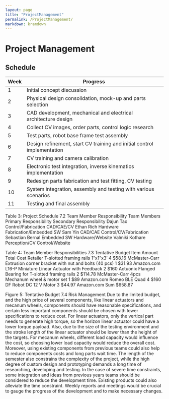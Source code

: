 ```yaml
---
layout: page
title: "ProjectManagement"
permalink: /ProjectManagement/
markdown: kramdown
---
```


# Project Management
## Schedule
| Week | Progress |
| --- | --- |
| 1 | Initial concept discussion |
| 2 | Physical design consolidation, mock-up and parts selection |
| 3 | CAD development, mechanical and electrical architecture design |
| 4 | Collect CV images, order parts, control logic research |
| 5 | Test parts, robot base frame test assembly |
| 6 | Design refinement, start CV training and initial control implementation  |
| 7 | CV training and camera calibration |
| 8 | Electronic test integration,  inverse kinematics implementation |
| 9 | Redesign parts fabrication and test fitting, CV testing  |
| 10| System integration, assembly and testing with various scenarios |
| 11| Testing and final assembly |

Table 3: Project Schedule
7.2 Team Member Responsibility
Team Members
Primary Responsibility
Secondary Responsibility
Dajun Tao
Control/Fabrication
CAD/CAE/CV
Ethan Rich
Hardware
Fabrication/Embedded SW
Sam Yin
CAD/CAE
Control/CV/Fabrication
Sebastian Bernal
Embedded SW
Hardware/Website
Valmiki Kothare
Perception/CV
Control/Website

Table 4: Team Member Responsibilities
7.3 Tentative Budget
Item
Amount
Total Cost
Retailer
T-slotted framing rails 1”x1”x3’
4
$58.16
McMaster-Carr
Extrusion corner bracket with nut and bolts (40 pcs)
1
$31.93
Amazon.com
L16-P Miniature Linear Actuator with Feedback
2
$160
Actuonix
Flanged Bearing for T-slotted framing rails
2
$114.78
McMaster-Carr
4pcs Mechanum wheel & motor set
1
$89
Amazon.com
Romeo BLE Quad
4
$160
DF Robot
DC 12 V Motor
3
$44.97
Amazon.com
Sum
$658.87



Figure 5: Tentative Budget
7.4 Risk Management
Due to the limited budget, and the high price of several components, like linear actuators and mecanum wheels, components should have reasonable specifications, and certain less important components should be chosen with lower specifications to reduce cost. For linear actuators, only the vertical part needs to generate high torque, so the horizon linear actuator could have a lower torque payload. Also, due to the size of the testing environment and the stroke length of the linear actuator should be lower than the height of the targets. For mecanum wheels, different load capacity would influence the cost, so choosing lower load capacity would reduce the overall cost. Moreover, using existing components from previous teams could also help to reduce components costs and long parts wait time.
The length of the semester also constrains the complexity of the project, while the high degree of custom design and prototyping demands a long time of researching, developing and testing. In the case of severe time constraints, some integration and ideas from previous years teams should be considered to reduce the development time. Existing products could also alleviate the time constraint. Weekly reports and meetings would be crucial to gauge the progress of the development and to make necessary changes.

